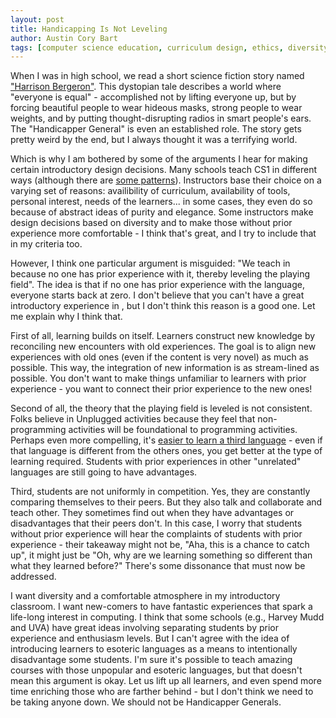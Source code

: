 ```yaml
---
layout: post
title: Handicapping Is Not Leveling
author: Austin Cory Bart
tags: [computer science education, curriculum design, ethics, diversity]
---
```


When I was in high school, we read a short science fiction story named ["Harrison Bergeron"](https://en.wikipedia.org/wiki/Harrison_Bergeron). This dystopian tale describes a world where "everyone is equal" - accomplished not by lifting everyone up, but by forcing beautiful people to wear hideous masks, strong people to wear weights, and by putting thought-disrupting radios in smart people's ears. The "Handicapper General" is even an established role. The story gets pretty weird by the end, but I always thought it was a terrifying world.

Which is why I am bothered by some of the arguments I hear for making certain introductory design decisions. Many schools teach CS1 in different ways (although there are [some patterns](https://dl.acm.org/citation.cfm?id=3174784)). Instructors base their choice on a varying set of reasons: availibility of curriculum, availability of tools, personal interest, needs of the learners... in some cases, they even do so because of abstract ideas of purity and elegance. Some instructors make design decisions based on diversity and to make those without prior experience more comfortable - I think that's great, and I try to include that in my criteria too.

However, I think one particular argument is misguided: "We teach in <unpopular language X> because no one has prior experience with it, thereby leveling the playing field". The idea is that if no one has prior experience with the language, everyone starts back at zero. I don't believe that you can't have a great introductory experience in <unpopular language X>, but I don't think this reason is a good one. Let me explain why I think that.

First of all, learning builds on itself. Learners construct new knowledge by reconciling new encounters with old experiences. The goal is to align new experiences with old ones (even if the content is very novel) as much as possible. This way, the integration of new information is as stream-lined as possible. You don't want to make things unfamiliar to learners with prior experience - you want to connect their prior experience to the new ones!

Second of all, the theory that the playing field is leveled is not consistent. Folks believe in Unplugged activities because they feel that non-programming activities will be foundational to programming activities. Perhaps even more compelling, it's [easier to learn a third language](https://www.sciencedaily.com/releases/2011/02/110201110915.htm) - even if that language is different from the others ones, you get better at the type of learning required. Students with prior experiences in other "unrelated" languages are still going to have advantages.

Third, students are not uniformly in competition. Yes, they are constantly comparing themselves to their peers. But they also talk and collaborate and teach other. They sometimes find out when they have advantages or disadvantages that their peers don't. In this case, I worry that students without prior experience will hear the complaints of students with prior experience - their takeaway might not be, "Aha, this is a chance to catch up", it might just be "Oh, why are we learning something so different than what they learned before?" There's some dissonance that must now be addressed.

I want diversity and a comfortable atmosphere in my introductory classroom. I want new-comers to have fantastic experiences that spark a life-long interest in computing. I think that some schools (e.g., Harvey Mudd and UVA) have great ideas involving separating students by prior experience and enthusiasm levels. But I can't agree with the idea of introducing learners to esoteric languages as a means to intentionally disadvantage some students. I'm sure it's possible to teach amazing courses with those unpopular and esoteric languages, but that doesn't mean this argument is okay. Let us lift up all learners, and even spend more time enriching those who are farther behind - but I don't think we need to be taking anyone down. We should not be Handicapper Generals.